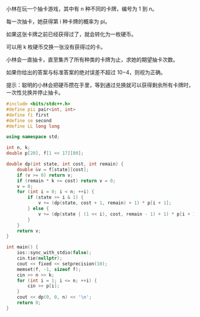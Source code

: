 小林在玩一个抽卡游戏，其中有 n 种不同的卡牌，编号为 1 到 n。

每一次抽卡，她获得第 i 种卡牌的概率为 pi。

如果这张卡牌之前已经获得过了，就会转化为一枚硬币。

可以用 k 枚硬币交换一张没有获得过的卡。

小林会一直抽卡，直至集齐了所有种类的卡牌为止，求她的期望抽卡次数。

如果你给出的答案与标准答案的绝对误差不超过 10−4，则视为正确。

提示：聪明的小林会把硬币攒在手里，等到通过兑换就可以获得剩余所有卡牌时，一次性兑换并停止抽卡。

```cpp
#include <bits/stdc++.h>
#define pii pair<int, int> 
#define fi first
#define se second
#define LL long long

using namespace std;

int n, k;
double p[20], f[1 << 17][80];

double dp(int state, int cost, int remain) {
	double &v = f[state][cost];
	if (v >= 0) return v;
	if (remain * k <= cost) return v = 0;
	v = 0;
	for (int i = 0; i < n; ++i) {
		if (state >> i & 1) {
			v += (dp(state, cost + 1, remain) + 1) * p[i + 1];
		} else {
			v += (dp(state | (1 << i), cost, remain - 1) + 1) * p[i + 1];
		}
	}
	return v;
}

int main() {
	ios::sync_with_stdio(false);
	cin.tie(nullptr);
	cout << fixed << setprecision(10);
	memset(f, -1, sizeof f);
	cin >> n >> k;
	for (int i = 1; i <= n; ++i) {
		cin >> p[i];
	}
	cout << dp(0, 0, n) << '\n';
	return 0;
} 
```

